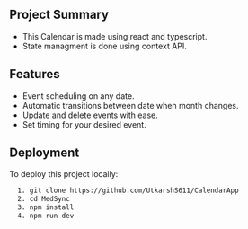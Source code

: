 
## Project Summary

 - This Calendar is made using react and typescript.
 - State managment is done using context API.

## Features

- Event scheduling on any date.
- Automatic transitions between date when month changes.
- Update and delete events with ease.
- Set timing for your desired event.


## Deployment

To deploy this project locally:

```bash
  1. git clone https://github.com/UtkarshS611/CalendarApp
  2. cd MedSync
  3. npm install
  4. npm run dev
```